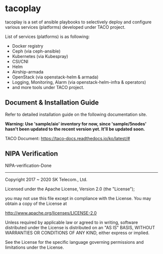 # tacoplay 

tacoplay is a set of ansible playbooks to selectively deploy and configure various services (platforms) developed under TACO project. 

List of services (platforms) is as following: 

* Docker registry
* Ceph (via ceph-ansible) 
* Kubernetes (via Kubespray)
* CSI/CNI
* Helm 
* Airship-armada
* OpenStack (via openstack-helm & armada) 
* Logging, Monitoring, Alarm (via openstack-helm-infra & operators)
* and more tools under TACO project. 

## Document & Installation Guide  
Refer to detailed installation guide on the following documentation site.

**Warning: Use 'sample/aio' inventory for now, since 'sample/5nodes' hasn't been updated to the recent version yet. It'll be updated soon.**

TACO Document: https://taco-docs.readthedocs.io/ko/latest/#


## NIPA Verification
NIPA-verification-Done


---
Copyright 2017 ~ 2020 SK Telecom., Ltd. 

Licensed under the Apache License, Version 2.0 (the "License");

   you may not use this file except in compliance with the License.
   You may obtain a copy of the License at

   http://www.apache.org/licenses/LICENSE-2.0

Unless required by applicable law or agreed to in writing, software distributed under the License is distributed on an "AS IS" BASIS, WITHOUT WARRANTIES OR CONDITIONS OF ANY KIND, either express or implied. 

See the License for the specific language governing permissions and limitations under the License.
